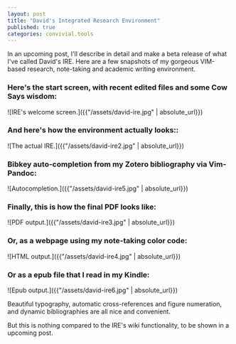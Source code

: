 ```yaml
---
layout: post
title: "David's Integrated Research Environment"
published: true
categories: convivial.tools
---
```


In an upcoming post, I'll describe in detail and make a beta release of what I've called David's IRE.
Here are a few snapshots of my gorgeous VIM-based research, note-taking and academic writing environment.

### Here's the start screen, with recent edited files and some Cow Says wisdom:

![IRE's welcome screen.]({{"/assets/david-ire.jpg" | absolute_url}})

### And here's how the environment actually looks::

![The actual IRE.]({{"/assets/david-ire2.jpg" | absolute_url}})

### Bibkey auto-completion from my Zotero bibliography via Vim-Pandoc:

![Autocompletion.]({{"/assets/david-ire5.jpg" | absolute_url}})

### Finally, this is how the final PDF looks like:

![PDF output.]({{"/assets/david-ire3.jpg" | absolute_url}})

### Or, as a webpage using my note-taking color code:

![HTML output.]({{"/assets/david-ire4.jpg" | absolute_url}})

### Or as a epub file that I read in my Kindle:

![Epub output.]({{"/assets/david-ire6.jpg" | absolute_url}})

Beautiful typography, automatic cross-references and figure numeration, and dynamic bibliographies are all nice and convenient. 

But this is nothing compared to the IRE's wiki functionality, to be shown in a upcoming post.

